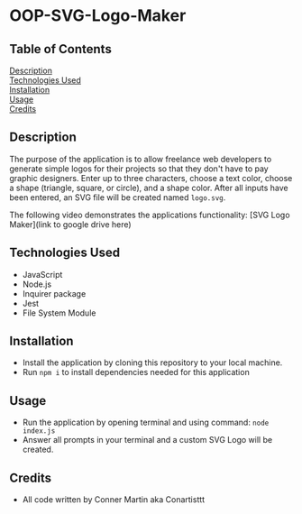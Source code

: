 # OOP-SVG-Logo-Maker

## Table of Contents

[Description](#description)
<br>
[Technologies Used](#technologies-used)
<br>
[Installation](#installation)
<br>
[Usage](#usage)
<br>
[Credits](#credits)

## Description

The purpose of the application is to allow freelance web developers to generate simple logos for their projects so that they don't have to pay graphic designers. Enter up to three characters, choose a text color, choose a shape (triangle, square, or circle), and a shape color. After all inputs have been entered, an SVG file will be created named `logo.svg`.

The following video demonstrates the applications functionality: [SVG Logo Maker](link to google drive here)

## Technologies Used

* JavaScript
* Node.js
* Inquirer package
* Jest
* File System Module

## Installation

* Install the application by cloning this repository to your local machine.
* Run ```npm i``` to install dependencies needed for this application

## Usage

* Run the application by opening terminal and using command: 
```node index.js```
* Answer all prompts in your terminal and a custom SVG Logo will be created.

## Credits

* All code written by Conner Martin aka Conartisttt